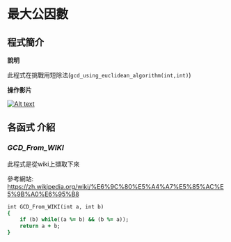 # 最大公因數

## 程式簡介

**說明**

此程式在挑戰用短除法(`gcd_using_euclidean_algorithm(int,int)`)

**操作影片**

[![Alt text](https://img.youtube.com/vi/zlT-50VEYGQ/0.jpg)](https://www.youtube.com/watch?v=zlT-50VEYGQ)

## 各函式 介紹

### *GCD_From_WIKI*

 此程式是從wiki上擷取下來
 
 參考網站: https://zh.wikipedia.org/wiki/%E6%9C%80%E5%A4%A7%E5%85%AC%E5%9B%A0%E6%95%B8

```ruby
int GCD_From_WIKI(int a, int b)
{
	if (b) while((a %= b) && (b %= a));
	return a + b;
}
```
